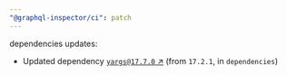 ```yaml
---
"@graphql-inspector/ci": patch
---
```

dependencies updates:
  - Updated dependency [`yargs@17.7.0` ↗︎](https://www.npmjs.com/package/yargs/v/17.7.0) (from `17.2.1`, in `dependencies`)
